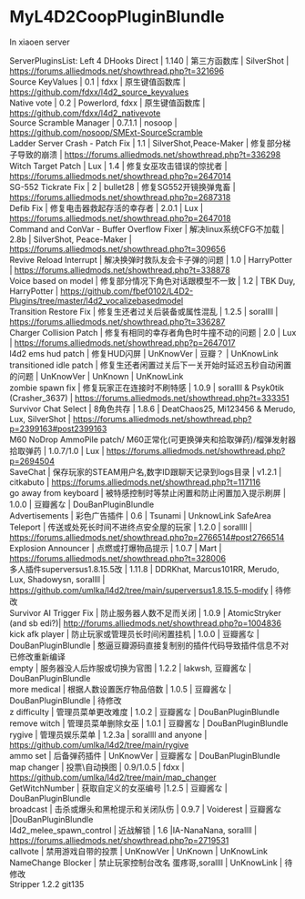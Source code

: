 # MyL4D2CoopPluginBlundle
In xiaoen server

ServerPluginsList:
Left 4 DHooks Direct | 1.140 | 第三方函数库 | SilverShot | https://forums.alliedmods.net/showthread.php?t=321696  
Source KeyValues | 0.1 | fdxx | 原生键值函数库 | https://github.com/fdxx/l4d2_source_keyvalues  
Native vote | 0.2 | Powerlord, fdxx | 原生键值函数库 | https://github.com/fdxx/l4d2_nativevote  
Source Scramble Manager | 0.7.1.1 | nosoop | https://github.com/nosoop/SMExt-SourceScramble  
Ladder Server Crash - Patch Fix | 1.1 | SilverShot,Peace-Maker | 修复部分梯子导致的崩溃 | https://forums.alliedmods.net/showthread.php?t=336298  
Witch Target Patch | Lux | 1.4 | 修复女巫攻击错误的惊扰者 | https://forums.alliedmods.net/showthread.php?p=2647014  
SG-552 Tickrate Fix | 2 | bullet28 | 修复SG552开镜换弹鬼畜 | https://forums.alliedmods.net/showthread.php?p=2687318  
Defib Fix | 修复电击器救起存活的幸存者 | 2.0.1 | Lux | https://forums.alliedmods.net/showthread.php?p=2647018  
Command and ConVar - Buffer Overflow Fixer | 解决linux系统CFG不加载 | 2.8b | SilverShot, Peace-Maker | https://forums.alliedmods.net/showthread.php?t=309656  
Revive Reload Interrupt | 解决换弹时救队友会卡子弹的问题 | 1.0 | HarryPotter | https://forums.alliedmods.net/showthread.php?t=338878  
Voice based on model | 修复部分情况下角色对话跟模型不一致 | 1.2 | TBK Duy, HarryPotter | https://github.com/fbef0102/L4D2-Plugins/tree/master/l4d2_vocalizebasedmodel  
Transition Restore Fix | 修复生还者过关后装备或属性混乱 | 1.2.5 | sorallll | https://forums.alliedmods.net/showthread.php?t=336287  
Charger Collision Patch | 修复有相同的幸存者角色时牛撞不动的问题 | 2.0 | Lux | https://forums.alliedmods.net/showthread.php?p=2647017  
l4d2 ems hud patch | 修复HUD闪屏 | UnKnowVer | 豆瓣？ | UnKnowLink  
transitioned idle patch | 修复生还者闲置过关后下一关开始时延迟五秒自动闲置的问题 | UnKnowVer | UnKnown | UnKnowLink  
zombie spawn fix | 修复玩家正在连接时不刷特感 | 1.0.9 | sorallll & Psyk0tik (Crasher_3637) | https://forums.alliedmods.net/showthread.php?t=333351  
Survivor Chat Select | 8角色共存 | 1.8.6 | DeatChaos25, Mi123456 & Merudo, Lux, SilverShot | https://forums.alliedmods.net/showthread.php?p=2399163#post2399163  
M60 NoDrop AmmoPile patch/ M60正常化(可更换弹夹和拾取弹药)/榴弹发射器拾取弹药 | 1.0.7/1.0 | Lux | https://forums.alliedmods.net/showthread.php?p=2694504  
SaveChat | 保存玩家的STEAM用户名,数字ID跟聊天记录到logs目录 | v1.2.1 | citkabuto | https://forums.alliedmods.net/showthread.php?t=117116  
go away from keyboard | 被特感控制时等禁止闲置和防止闲置加入提示刷屏 | 1.0.0 | 豆瓣酱な | DouBanPluginBlundle  
Advertisements | 彩色广告插件 | 0.6 | Tsunami | UnknowLink
SafeArea Teleport | 传送或处死长时间不进终点安全屋的玩家 | 1.2.0 | sorallll |   https://forums.alliedmods.net/showthread.php?p=2766514#post2766514 
Explosion Announcer | 点燃或打爆物品提示 | 1.0.7 | Mart | https://forums.alliedmods.net/showthread.php?t=328006  
多人插件superversus1.8.15.5改 | 1.11.8 | DDRKhat, Marcus101RR, Merudo, Lux, Shadowysn, sorallll | https://github.com/umlka/l4d2/tree/main/superversus1.8.15.5-modify | 待修改  
Survivor AI Trigger Fix | 防止服务器人数不足而关闭 | 1.0.9 | AtomicStryker (and sb edi?)| http://forums.alliedmods.net/showthread.php?p=1004836  
kick afk player | 防止玩家或管理员长时间闲置挂机 | 1.0.0 | 豆瓣酱な | DouBanPluginBlundle | 憨逼豆瓣源码直接复制别的插件代码导致插件信息不对 已修改重新编译  
empty | 服务器没人后炸服或切换为官图 | 1.2.2 | lakwsh, 豆瓣酱な | DouBanPluginBlundle  
more medical | 根据人数设置医疗物品倍数 | 1.0.5 | 豆瓣酱な | DouBanPluginBlundle | 待修改  
z difficulty | 管理员菜单更改难度 | 1.0.2 | 豆瓣酱な | DouBanPluginBlundle  
remove witch | 管理员菜单删除女巫 | 1.0.1 | 豆瓣酱な | DouBanPluginBlundle  
rygive | 管理员娱乐菜单 | 1.2.3a | sorallll and anyone | https://github.com/umlka/l4d2/tree/main/rygive  
ammo set | 后备弹药插件 | UnKnowVer | 豆瓣酱な | DouBanPluginBlundle  
map changer | 投票\自动换图 | 0.9/1.0.5 | fdxx | https://github.com/umlka/l4d2/tree/main/map_changer  
GetWitchNumber | 获取自定义的女巫编号 |1.2.5 | 豆瓣酱な | DouBanPluginBlundle  
broadcast | 击杀或爆头和黑枪提示和关闭队伤 | 0.9.7 | Voiderest | 豆瓣酱な |DouBanPluginBlundle  
l4d2_melee_spawn_control | 近战解锁 | 1.6 |IA-NanaNana, sorallll | https://forums.alliedmods.net/showthread.php?p=2719531  
callvote | 禁用游戏自带的投票 | UnKnowVer | UnKnown | UnKnowLink  
NameChange Blocker | 禁止玩家控制台改名 蛋疼哥,sorallll | UnKnowLink | 待修改  
Stripper 1.2.2 git135 